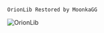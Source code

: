                                                                        OrionLib Restored by MoonkaGG


![OrionLib](https://github.com/Moonka727/Image/blob/main/orionlib.png)

